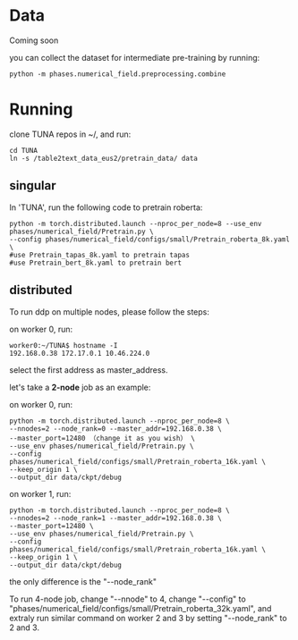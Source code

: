# Data
Coming soon

you can collect the dataset for intermediate pre-training by running: 
```
python -m phases.numerical_field.preprocessing.combine
```


# Running
clone TUNA repos in ~/, and run: 
```angular2html
cd TUNA
ln -s /table2text_data_eus2/pretrain_data/ data
```
## singular
In 'TUNA', run the following code to pretrain roberta:
```shell
python -m torch.distributed.launch --nproc_per_node=8 --use_env phases/numerical_field/Pretrain.py \
--config phases/numerical_field/configs/small/Pretrain_roberta_8k.yaml \
#use Pretrain_tapas_8k.yaml to pretrain tapas
#use Pretrain_bert_8k.yaml to pretrain bert
```

## distributed
To run ddp on multiple nodes, please follow the steps: 

on worker 0, run:
```angular2
worker0:~/TUNA$ hostname -I
192.168.0.38 172.17.0.1 10.46.224.0
```
select the first address as master_address. 

let's take a **2-node** job as an example:

on worker 0, run:
```angular2
python -m torch.distributed.launch --nproc_per_node=8 \
--nnodes=2 --node_rank=0 --master_addr=192.168.0.38 \
--master_port=12480 （change it as you wish） \
--use_env phases/numerical_field/Pretrain.py \
--config phases/numerical_field/configs/small/Pretrain_roberta_16k.yaml \
--keep_origin 1 \
--output_dir data/ckpt/debug
```

on worker 1, run:
```angular2
python -m torch.distributed.launch --nproc_per_node=8 \
--nnodes=2 --node_rank=1 --master_addr=192.168.0.38 \
--master_port=12480 \
--use_env phases/numerical_field/Pretrain.py \
--config phases/numerical_field/configs/small/Pretrain_roberta_16k.yaml \
--keep_origin 1 \
--output_dir data/ckpt/debug
```
the only difference is the "--node_rank"

To run 4-node job, change "--nnode" to 4, change "--config" to "phases/numerical_field/configs/small/Pretrain_roberta_32k.yaml", and extraly run similar command on worker 2 and 3 by setting "--node_rank" to 2 and 3.

